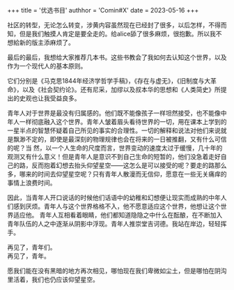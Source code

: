 +++
title = '优选书目'
authhor = 'Comin#X'
date = 2023-05-16
+++ 

社区的转型，无论怎么转变，涉黄内容虽然现在已经封了很多，以后怎样，不得而知，但是我们触摸人肯定是要全走的。给alice舔了很多麻烦，很抱歉。所以我不想給新的版主添麻烦了。

最后的最后，我想给大家推荐几本书。这些书教会了我如何去认知这个世界，以及作为一个现代人的基本原则。

它们分别是《马克思1844年经济学哲学手稿》，《存在与虚无》，《旧制度与大革命》，以及《社会契约论》。还有尼采，加缪以及叔本华的思想和《人类简史》所提出的史观也让我受益良多。

青年人对于世界是最没有归属感的。他们既不能像孩子一样坦然接受，也不能像中年人一样彻底融入这个世界。青年人皱着眉头看待世界的一切，用在课本上学到的一星半点的智慧怀疑着自己所见的事实的合理性。一切的解释和说法对他们来说就是飘渺不定的，即使是最深刻的物理规律也会在将来的一日被推翻，又有什么可信的呢？当
然，以一个人生命的尺度而言，世界变动的速度太过于缓慢，几十年的观测又有什么意义！但是青年人是意识不到自己生命的短暂的，他们没急着走好自己的路，反而抱着幻想去抬头仰望星空——这怎么是可以接受的呢？要走的路那么多，哪来的时间去仰望星空呢？只有青年人散漫而无信仰，愿意在一些无关痛痒的事情上浪费时间。

因此，当青年人开口说话的时候他们话语中的幼稚和幻想便让现实而成熟的中年人们感到厌烦。青年人与这个世界格格不入，他不愿意适应这个世界，他想让这个世界适应他。
青年人互相看着眼睛，他们都知道隐隐之中什么在酝酿，在不断加入青年队伍的人之中逐渐从阴影中浮现。青年人推崇堂吉诃德。我站在岸边，轻轻挥手。

再见了，青年们。        
再见了，青年。

愿我们能在没有黑暗的地方再次相见，哪怕现在我们卑微如尘土，但是哪怕在阴沟里活着，我们也仍应该仰望星空。


